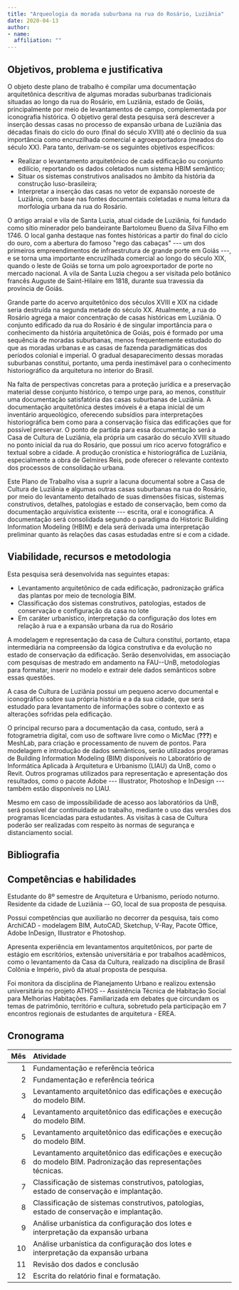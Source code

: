 ```yaml
---
title: "Arqueologia da morada suburbana na rua do Rosário, Luziânia"
date: 2020-04-13
author:
- name: 
  affiliation: ""
---
```


## Objetivos, problema e justificativa

O objeto deste plano de trabalho é compilar uma documentação
arquitetônica descritiva de algumas moradas suburbanas tradicionais
situadas ao longo da rua do Rosário, em Luziânia, estado de Goiás,
principalmente por meio de levantamentos de campo, complementada por
iconografia histórica. O objetivo geral desta pesquisa será descrever a
inserção dessas casas no processo de expansão urbana de Luziânia das
décadas finais do ciclo do ouro (final do século XVIII) até o declínio
da sua importância como encruzilhada comercial e agroexportadora (meados
do século XX). Para tanto, derivam-se os seguintes objetivos
específicos:

  - Realizar o levantamento arquitetônico de cada edificação ou conjunto
    edilício, reportando os dados coletados num sistema HBIM semântico;
  - Situar os sistemas construtivos analisados no âmbito da história da
    construção luso-brasileira;
  - Interpretar a inserção das casas no vetor de expansão noroeste de
    Luziânia, com base nas fontes documentais coletadas e numa leitura da
    morfologia urbana da rua do Rosário.

O antigo arraial e vila de Santa Luzia, atual cidade de Luziânia, foi
fundado como sítio minerador pelo bandeirante Bartolomeu Bueno da Silva
Filho em 1746. O local ganha destaque nas fontes históricas a partir do
final do ciclo do ouro, com a abertura do famoso "rego das cabaças" ---
um dos primeiros empreendimentos de infraestrutura de grande porte em
Goiás ---, e se torna uma importante encruzilhada comercial ao longo do
século XIX, quando o leste de Goiás se torna um polo agroexportador de
porte no mercado nacional. A vila de Santa Luzia chegou a ser visitada
pelo botânico francês Auguste de Saint-Hilaire em 1818, durante sua
travessia da província de Goiás.

Grande parte do acervo arquitetônico dos séculos XVIII e XIX na cidade
seria destruída na segunda metade do século XX. Atualmente, a rua do
Rosário agrega a maior concentração de casas históricas em Luziânia. O
conjunto edificado da rua do Rosário é de singular importância para o
conhecimento da história arquitetônica de Goiás, pois é formado por uma
sequência de moradas suburbanas, menos frequentemente estudado do que as
moradas urbanas e as casas de fazenda paradigmáticas dos períodos
colonial e imperial. O gradual desaparecimento dessas moradas suburbanas
constitui, portanto, uma perda inestimável para o conhecimento
historiográfico da arquitetura no interior do Brasil.

Na falta de perspectivas concretas para a proteção jurídica e a
preservação material desse conjunto histórico, o tempo urge para, ao
menos, constituir uma documentação satisfatória das casas suburbanas de
Luziânia. A documentação arquitetônica destes imóveis é a etapa inicial
de um inventário arqueológico, oferecendo subsídios para interpretações
historiográfica bem como para a conservação física das edificações que
for possível preservar. O ponto de partida para essa documentação será a
Casa de Cultura de Luziânia, ela própria um casarão do século XVIII
situado no ponto inicial da rua do Rosário, que possui um rico acervo
fotográfico e textual sobre a cidade. A produção cronística e
historiográfica de Luziânia, especialmente a obra de Gelmires Reis, pode
oferecer o relevante contexto dos processos de consolidação urbana.

Este Plano de Trabalho visa a suprir a lacuna documental sobre a Casa de
Cultura de Luziânia e algumas outras casas suburbanas na rua do Rosário,
por meio do levantamento detalhado de suas dimensões físicas, sistemas
construtivos, detalhes, patologias e estado de conservação, bem como da
documentação arquivística existente --- escrita, oral e iconográfica. A
documentação será consolidada segundo o paradigma do Historic Building
Information Modeling (HBIM) e dela será derivada uma interpretação
preliminar quanto às relações das casas estudadas entre si e com a
cidade.

## Viabilidade, recursos e metodologia

Esta pesquisa será desenvolvida nas seguintes etapas:

  - Levantamento arquitetônico de cada edificação, padronização gráfica
    das plantas por meio de tecnologia BIM.
  - Classificação dos sistemas construtivos, patologias, estados de
    conservação e configuração da casa no lote
  - Em caráter urbanístico, interpretação da configuração dos lotes em
    relação à rua e a expansão urbana da rua do Rosário

A modelagem e representação da casa de Cultura constitui, portanto,
etapa intermediária na compreensão da lógica construtiva e da evolução
no estado de conservação da edificação. Serão desenvolvidas, em
associação com pesquisas de mestrado em andamento na FAU--UnB,
metodologias para formatar, inserir no modelo e extrair dele dados
semânticos sobre essas questões.

A casa de Cultura de Luziânia possui um pequeno acervo documental e
iconográfico sobre sua própria história e a da sua cidade, que será
estudado para levantamento de informações sobre o contexto e as
alterações sofridas pela edificação.

O principal recurso para a documentação da casa, contudo, será a
fotogrametria digital, com uso de software livre como o MicMac
(<span class="citeproc-not-found" data-reference-id="rupnik:2017micmac2">**???**</span>) e MeshLab, para criação e processamento de nuvem
de pontos. Para modelagem e introdução de dados semânticos, serão
utilizados programas de Building Information Modeling (BIM)
disponíveis no Laboratório de Informática Aplicada à Arquitetura e
Urbanismo (LIAU) da UnB, como o Revit. Outros programas utilizados para
representação e apresentação dos resultados, como o pacote Adobe ---
Illustrator, Photoshop e InDesign --- também estão disponíveis no LIAU.

Mesmo em caso de impossibilidade de acesso aos laboratórios da UnB, será
possível dar continuidade ao trabalho, mediante o uso das versões dos
programas licenciadas para estudantes. As visitas à casa de Cultura
poderão ser realizadas com respeito às normas de segurança e
distanciamento social.

## Bibliografia

<div id="refs">

</div>

## Competências e habilidades

Estudante do 8º semestre de Arquitetura e Urbanismo, período noturno.
Residente da cidade de Luziânia -- GO, local de sua proposta de pesquisa.

Possui competências que auxiliarão no decorrer da pesquisa, tais como
ArchiCAD - modelagem BIM, AutoCAD, Sketchup, V-Ray, Pacote Office,
Adobe InDesign, Illustrator e Photoshop.

Apresenta experiência em levantamentos arquitetônicos, por parte de
estágio em escritórios, extensão universitária e por trabalhos
acadêmicos, como o levantamento da Casa da Cultura, realizado na
disciplina de Brasil Colônia e Império, pivô da atual proposta de
pesquisa.

Foi monitora da disciplina de Planejamento Urbano e realizou extensão
universitária no projeto ATHOS -- Assistência Técnica de Habitação Social
para Melhorias Habitações. Familiarizada em debates que circundam os
temas de patrimônio, território e cultura, sobretudo pela participação
em 7 encontros regionais de estudantes de arquitetura - EREA.

## Cronograma

| Mês | Atividade                                                                                                      |
| --: | :------------------------------------------------------------------------------------------------------------- |
|   1 | Fundamentação e referência teórica                                                                             |
|   2 | Fundamentação e referência teórica                                                                             |
|   3 | Levantamento arquitetônico das edificações e execução do modelo BIM.                                           |
|   4 | Levantamento arquitetônico das edificações e execução do modelo BIM.                                           |
|   5 | Levantamento arquitetônico das edificações e execução do modelo BIM.                                           |
|   6 | Levantamento arquitetônico das edificações e execução do modelo BIM. Padronização das representações técnicas. |
|   7 | Classificação de sistemas construtivos, patologias, estado de conservação e implantação.                       |
|   8 | Classificação de sistemas construtivos, patologias, estado de conservação e implantação.                       |
|   9 | Análise urbanística da configuração dos lotes e interpretação da expansão urbana                               |
|  10 | Análise urbanística da configuração dos lotes e interpretação da expansão urbana                               |
|  11 | Revisão dos dados e conclusão                                                                                  |
|  12 | Escrita do relatório final e formatação.                                                                       |
